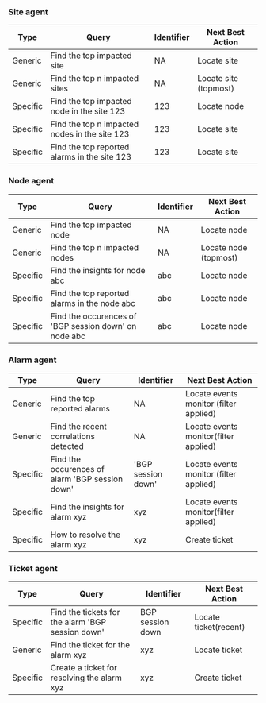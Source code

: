 ### Site agent
|Type  |Query        |Identifier|Next Best Action|
|------|-------------|----------|----------------|
|Generic|Find the top impacted site|NA|Locate site|
|Generic|Find the top n impacted sites|NA|Locate site (topmost)|
|Specific|Find the top impacted node in the site 123|123|Locate node
|Specific|Find the top n impacted nodes in the site 123|123|Locate site
|Specific|Find the top reported alarms in the site 123|123|Locate site

### Node agent
|Type  |Query        |Identifier|Next Best Action|
|------|-------------|----------|----------------|
|Generic|Find the top impacted node|NA|Locate node|
|Generic|Find the top n impacted nodes|NA|Locate node (topmost)|
|Specific|Find the insights for node abc|abc|Locate node
|Specific|Find the top reported alarms in the node abc|abc|Locate node
|Specific|Find the occurences of 'BGP session down' on node abc|abc|Locate node

### Alarm agent
|Type  |Query        |Identifier|Next Best Action|
|------|-------------|----------|----------------|
|Generic|Find the top reported alarms|NA|Locate events monitor (filter applied)|
|Generic|Find the recent correlations detected|NA|Locate events monitor(filter applied)|
|Specific|Find the occurences of alarm 'BGP session down'|'BGP session down'|Locate events monitor (filter applied)|
|Specific|Find the insights for alarm xyz|xyz|Locate events monitor(filter applied)|
|Specific|How to resolve the alarm xyz|xyz|Create ticket|


### Ticket agent
|Type  |Query        |Identifier|Next Best Action|
|------|-------------|----------|----------------|
|Specific|Find the tickets for the alarm 'BGP session down'|BGP session down|Locate ticket(recent)|
|Generic|Find the ticket for the alarm xyz|xyz|Locate ticket|
|Specific|Create a ticket for resolving the alarm xyz|xyz|Create ticket
